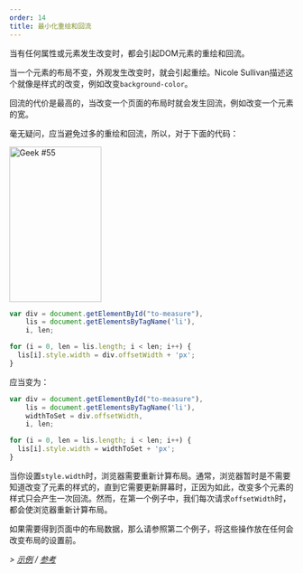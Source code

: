 ```yaml
---
order: 14
title: 最小化重绘和回流
---
```


当有任何属性或元素发生改变时，都会引起DOM元素的重绘和回流。

当一个元素的布局不变，外观发生改变时，就会引起重绘。Nicole Sullivan描述这个就像是样式的改变，例如改变`background-color`。

回流的代价是最高的，当改变一个页面的布局时就会发生回流，例如改变一个元素的宽。

毫无疑问，应当避免过多的重绘和回流，所以，对于下面的代码：

<div class="img-right">
  <img id="geek-55" class="icos-geek" src="https://browserdiet.com/assets/img/55.png" alt="Geek #55" width="163" height="275" />
</div>

```js
var div = document.getElementById("to-measure"),
    lis = document.getElementsByTagName('li'),
    i, len;

for (i = 0, len = lis.length; i < len; i++) {
  lis[i].style.width = div.offsetWidth + 'px';
}
```

应当变为：

```js
var div = document.getElementById("to-measure"),
    lis = document.getElementsByTagName('li'),
    widthToSet = div.offsetWidth,
    i, len;

for (i = 0, len = lis.length; i < len; i++) {
  lis[i].style.width = widthToSet + 'px';
}
```

当你设置`style.width`时，浏览器需要重新计算布局。通常，浏览器暂时是不需要知道改变了元素的样式的，直到它需要更新屏幕时，正因为如此，改变多个元素的样式只会产生一次回流。然而，在第一个例子中，我们每次请求`offsetWidth`时，都会使浏览器重新计算布局。

如果需要得到页面中的布局数据，那么请参照第二个例子，将这些操作放在任何会改变布局的设置前。

*> [示例](http://jsbin.com/aqavin/2/quiet) / [参考](https://github.com/zenorocha/browser-diet/wiki/References#minimize-repaints-and-reflows)*
